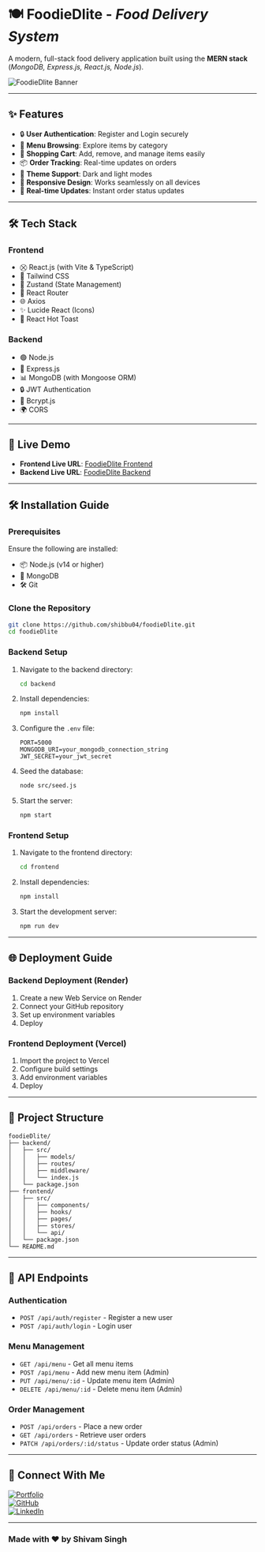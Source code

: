 # 🍽️ **FoodieDlite** - *Food Delivery System*

A modern, full-stack food delivery application built using the **MERN stack** (*MongoDB, Express.js, React.js, Node.js*).  

![FoodieDlite Banner](https://images.unsplash.com/photo-1504674900247-0877df9cc836?auto=format&fit=crop&q=80)

---

## ✨ **Features**  
- 🔒 **User Authentication**: Register and Login securely  
- 🍕 **Menu Browsing**: Explore items by category  
- 🛒 **Shopping Cart**: Add, remove, and manage items easily  
- 📦 **Order Tracking**: Real-time updates on orders  
- 🌇 **Theme Support**: Dark and light modes  
- 📱 **Responsive Design**: Works seamlessly on all devices  
- 🚀 **Real-time Updates**: Instant order status updates  

---

## 🛠️ **Tech Stack**  

### **Frontend**  
- ⛒️ React.js (with Vite & TypeScript)  
- 🎨 Tailwind CSS  
- 🧪 Zustand (State Management)  
- 🧠 React Router  
- 🌐 Axios  
- ✨ Lucide React (Icons)  
- 🍞 React Hot Toast  

### **Backend**  
- 🟢 Node.js  
- 🚀 Express.js  
- 📊 MongoDB (with Mongoose ORM)  
- 🔒 JWT Authentication  
- 🔑 Bcrypt.js  
- 🌍 CORS  

---

## 🚀 **Live Demo**

- **Frontend Live URL**: [FoodieDlite Frontend](https://foodiedlite.vercel.app/)
- **Backend Live URL**: [FoodieDlite Backend](https://foodiedlite.onrender.com/)

---

## 🛠️ **Installation Guide**  

### **Prerequisites**  
Ensure the following are installed:  
- 📦 Node.js (v14 or higher)  
- 🚢 MongoDB  
- 🛠️ Git  

### **Clone the Repository**  
```bash
git clone https://github.com/shibbu04/foodieDlite.git
cd foodieDlite
```

### **Backend Setup**  
1. Navigate to the backend directory:  
   ```bash
   cd backend
   ```  
2. Install dependencies:  
   ```bash
   npm install
   ```  
3. Configure the `.env` file:  
   ```env
   PORT=5000  
   MONGODB_URI=your_mongodb_connection_string  
   JWT_SECRET=your_jwt_secret  
   ```  
4. Seed the database:  
   ```bash
   node src/seed.js
   ```  
5. Start the server:  
   ```bash
   npm start
   ```  

### **Frontend Setup**  
1. Navigate to the frontend directory:  
   ```bash
   cd frontend
   ```  
2. Install dependencies:  
   ```bash
   npm install
   ```  
3. Start the development server:  
   ```bash
   npm run dev
   ```  

---

## 🌐 **Deployment Guide**  

### **Backend Deployment (Render)**  
1. Create a new Web Service on Render  
2. Connect your GitHub repository  
3. Set up environment variables  
4. Deploy  

### **Frontend Deployment (Vercel)**  
1. Import the project to Vercel  
2. Configure build settings  
3. Add environment variables  
4. Deploy  

---

## 📁 **Project Structure**  

```plaintext
foodieDlite/
├── backend/
│   ├── src/
│   │   ├── models/
│   │   ├── routes/
│   │   ├── middleware/
│   │   └── index.js
│   └── package.json
├── frontend/
│   ├── src/
│   │   ├── components/
│   │   ├── hooks/
│   │   ├── pages/
│   │   ├── stores/
│   │   └── api/
│   └── package.json
└── README.md
```

---

## 🔐 **API Endpoints**  

### **Authentication**  
- `POST /api/auth/register` - Register a new user  
- `POST /api/auth/login` - Login user  

### **Menu Management**  
- `GET /api/menu` - Get all menu items  
- `POST /api/menu` - Add new menu item (Admin)  
- `PUT /api/menu/:id` - Update menu item (Admin)  
- `DELETE /api/menu/:id` - Delete menu item (Admin)  

### **Order Management**  
- `POST /api/orders` - Place a new order  
- `GET /api/orders` - Retrieve user orders  
- `PATCH /api/orders/:id/status` - Update order status (Admin)  

---

## 🔗 **Connect With Me**  

[![Portfolio](https://img.shields.io/badge/Portfolio-%23121011.svg?style=for-the-badge&logo=About.me&logoColor=white)](https://shivam04.tech)  
[![GitHub](https://img.shields.io/badge/GitHub-%23121011.svg?style=for-the-badge&logo=github&logoColor=white)](https://github.com/shibbu04)  
[![LinkedIn](https://img.shields.io/badge/LinkedIn-%230077B5.svg?style=for-the-badge&logo=linkedin&logoColor=white)](https://linkedin.com/in/shivamsingh57680)  

---

### Made with ❤️ by **Shivam Singh**

